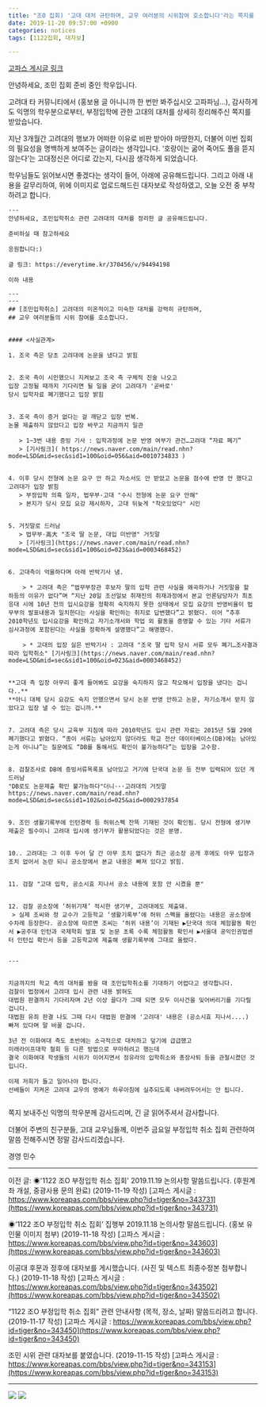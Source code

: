 ```yaml
---
title: "조O 집회) '고대 대처 규탄하며, 교우 여러분의 시위참여 호소합니다'라는 쪽지를 받아 공유해드립니다. (11.20 부착 예정인 대자보 이미지 첨부) "
date: 2019-11-20 09:57:00 +0900
categories: notices
tags: [1122집회, 대자보]

---
```

[고파스 게시글 링크](https://www.koreapas.com/bbs/view.php?id=tiger&page=1&sn1=&divpage=64&sn=off&ss=on&sc=on&select_arrange=headnum&desc=asc&no=343791)


안녕하세요, 조민 집회 준비 중인 학우입니다. 

고려대 타 커뮤니티에서 (홍보용 글 아니니까 한 번만 봐주십시오 고파파님...), 
감사하게도 익명의 학우분으로부터, 부정입학에 관한 고대의 대처를 상세히 정리해주신 쪽지를 받았습니다.

지난 3개월간 고려대의 행보가 어떠한 이유로 비판 받아야 마땅한지,
더불어 이번 집회의 필요성을 명백하게 보여주는 글이라는 생각입니다.
‘호랑이는 굶어 죽어도 풀을 뜯지 않는다’는 고대정신은 어디로 갔는지, 다시끔 생각하게 되었습니다. 

학우님들도 읽어보시면 좋겠다는 생각이 들어, 아래에 공유해드립니다. 
그리고 아래 내용을 갈무리하여, 위에 이미지로 업로드해드린 대자보로 작성하였고, 
오늘 오전 중 부착하려고 합니다.



```
---
안녕하세요, 조민입학취소 관련 고려대의 대처를 정리한 글 공유해드립니다.

준비하실 때 참고하세요

응원합니다:)

글 링크: https://everytime.kr/370456/v/94494198

이하 내용

---
---
## [조민입학취소] 고려대의 미온적이고 미숙한 대처를 강력히 규탄하며, 
## 교우 여러분들의 시위 참여를 호소합니다.


#### <사실관계>

1. 조국 측은 당초 고려대에 논문을 냈다고 밝힘


2. 조국 측이 시인했으니 지켜보고 조국 측 구체적 진술 나오고 
입장 고정될 때까지 기다리면 될 일을 굳이 고려대가 '곧바로' 
당시 입학자료 폐기했다고 입장 밝힘


3. 조국 측이 증거 없다는 걸 깨닫고 입장 번복. 
논물 제출하지 않았다고 입장 바꾸고 지금까지 일관

   > 1~3번 내용 증빙 기사 : 입학과정에 논문 반영 여부가 관건…고려대 “자료 폐기”
   > [기사링크]( https://news.naver.com/main/read.nhn?mode=LSD&mid=sec&sid1=100&oid=056&aid=0010734833 )


4. 이후 당시 전형에 논문 요구 안 하고 자소서도 안 받았고 논문을 점수에 반영 안 했다고 고려대가 입장 밝힘
   > 부정입학 의혹 일자, 법무부·고대 "수시 전형에 논문 요구 안해"
   > 본지가 당시 모집 요강 제시하자, 고대 뒤늦게 "착오있었다" 시인


5. 거짓말로 드러남
   > 법무부·高大 "조국 딸 논문, 대입 미반영" 거짓말
   > [기사링크](https://news.naver.com/main/read.nhn?mode=LSD&mid=sec&sid1=100&oid=023&aid=0003468452)


6. 고대측이 억울하다며 아래 반박기사 냄.

    > * 고려대 측은 “법무부장관 후보자 딸의 입학 관련 사실을 왜곡하거나 거짓말을 할 하등의 이유가 없다”며 “지난 20일 조선일보 취재진의 취재과정에서 본교 언론담당자가 최초 응대 시에 10년 전의 입시요강을 정확히 숙지하지 못한 상태에서 모집 요강의 반영비율이 법무부의 발표내용과 일치한다는 사실을 확인하는 취지로 답변했다”고 밝혔다. 이어 “추후 2010학년도 입시요강을 확인하고 자기소개서와 학업 외 활동을 증명할 수 있는 기타 서류가 심사과정에 포함된다는 사실을 정확하게 설명했다”고 해명했다.

    > * 고대의 입장 실은 반박기사 : 고려대 "조국 딸 입학 당시 서류 모두 폐기…조사결과 따라 입학취소" [기사링크](https://news.naver.com/main/read.nhn?mode=LSD&mid=sec&sid1=100&oid=023&aid=0003468452)


**고대 측 입장 아무리 좋게 들어봐도 요강을 숙지하지 않고 착오해서 입장을 냈다는 겁니다..**
**아니 대체 당시 요강도 숙지 안했으면서 당시 논문 반영 안하고 논문, 자기소개서 받지 않았다고 입장 낼 수 있는 겁니까.**


7. 고려대 측은 당시 교육부 지침에 따라 2010학년도 입시 관련 자료는 2015년 5월 29에 폐기했다고 밝혔다. “종이 서류는 남아있지 않더라도 학교 전산 데이터베이스(DB)에는 남아있는게 아니냐”는 질문에도 “DB를 통해서도 확인이 불가능하다”는 입장을 고수함.


8. 검찰조사로 DB에 증빙서류목록표 남아있고 거기에 단국대 논문 등 전부 입력되어 있던 게 드러남
"DB로도 논문제출 확인 불가능하다"더니···고려대의 거짓말
https://news.naver.com/main/read.nhn?mode=LSD&mid=sec&sid1=102&oid=025&aid=0002937854


9. 조민 생활기록부에 인턴경력 등 허위스펙 잔뜩 기재된 것이 확인됨. 당시 전형에 생기부 제출은 필수이니 고려대 입시에 생기부가 활용되었다는 것은 분명.


10.. 고려대는 그 이후 두어 달 간 아무 조치 없다가 최근 공소장 공개 후에도 아무 입장과 조치 없어서 논란 되니 공소장에서 본교 내용은 빠져 있다고 밝힘.


11. 검찰 "고대 입학, 공소시효 지나서 공소 내용에 포함 안 시켰을 뿐"


12. 검찰 공소장에 ‘허위기재’ 적시한 생기부, 고려대에도 제출돼.
 > 실제 조씨와 정 교수가 고등학교 ‘생활기록부’에 허위 스펙을 올렸다는 내용은 공소장에 수차례 등장한다. 공소장에 따르면 조씨는 ‘허위 내용’이 기재된 ▶단국대 의대 체험활동 확인서 ▶공주대 인턴과 국제학회 발표 및 논문 초록 수록 체험활동 확인서 ▶서울대 공익인권법센터 인턴십 확인서 등을 고등학교에 제출해 생활기록부에 그대로 올렸다.


---


지금까지의 학교 측의 대처를 봤을 때 조민입학취소를 기대하기 어렵다고 생각합니다.
검찰이 법정에서 고려대 입시 관련 내용 밝혀도
대법원 판결까지 기다리자며 2년 이상 끌다가 그때 되면 모두 이사건을 잊어버리기를 기다릴 겁니다.
대법원 유죄 판결 나도 그때 다시 대법원 판결에 '고려대' 내용은 (공소시효 지나서....) 빠져 있다며 말 바꿀 겁니다.

3년 전 이화여대 측도 초반에는 소극적으로 대처하고 덮기에 급급했고
미래라이프대학 철회 등 다른 방법으로 무마하려고 했는데
결국 이화여대 학생들의 시위가 이어지면서 정유라의 입학취소와 총장사퇴 등을 관철시켰던 것입니다.

이제 저희가 들고 일어나야 합니다.
선배들이 지켜온 고려대 교우의 명예가 하루아침에 실추되도록 내버려두어서는 안 됩니다.


```


쪽지 보내주신 익명의 학우분께 감사드리며,
긴 글 읽어주셔서 감사합니다.

더불어 주변의 친구분들, 고대 교우님들께, 
이번주 금요일 부정입학 취소 집회 관련하여 말씀 전해주시면 정말 감사드리겠습니다. 



경영 민수

---

이전 글:
◉'1122 조O 부정입학 취소 집회' 2019.11.19 논의사항 말씀드립니다. (후원계좌 개설, 중광사용 문의 완료) (2019-11-19 작성)
[고파스 게시글 : https://www.koreapas.com/bbs/view.php?id=tiger&no=343731](https://www.koreapas.com/bbs/view.php?id=tiger&no=343731)

◉’1122 조O 부정입학 취소 집회’ 집행부 2019.11.18 논의사항 말씀드립니다. (홍보 유인물 이미지 첨부) (2019-11-18 작성)
[고파스 게시글 : https://www.koreapas.com/bbs/view.php?id=tiger&no=343603](https://www.koreapas.com/bbs/view.php?id=tiger&no=343603)

이공대 후문과 정후에 대자보를 게시했습니다. (사진 및 텍스트 최종수정본 첨부합니다.) (2019-11-18 작성)
[고파스 게시글 : https://www.koreapas.com/bbs/view.php?id=tiger&no=343502](https://www.koreapas.com/bbs/view.php?id=tiger&no=343502)

“1122 조O 부정입학 취소 집회” 관련 안내사항 (목적, 장소, 날짜) 말씀드리려고 합니다. (2019-11-17 작성)
[고파스 게시글 : https://www.koreapas.com/bbs/view.php?id=tiger&no=343450](https://www.koreapas.com/bbs/view.php?id=tiger&no=343450)

조민 시위 관련 대자보를 붙였습니다. (2019-11-15 작성)
[고파스 게시글 : https://www.koreapas.com/bbs/view.php?id=tiger&no=343153](https://www.koreapas.com/bbs/view.php?id=tiger&no=343153)


----
![](/asset/image/wp03-01.jpg) 
![](/asset/image/wp03-02.jpg) 
